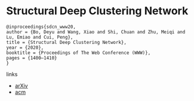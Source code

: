 # Structural Deep Clustering Network

```
@inproceedings{sdcn_www20,
author = {Bo, Deyu and Wang, Xiao and Shi, Chuan and Zhu, Meiqi and Lu, Emiao and Cui, Peng},
title = {Structural Deep Clustering Network},
year = {2020},
booktitle = {Proceedings of The Web Conference (WWW)},
pages = {1400–1410}
}
```

links
- [arXiv](https://arxiv.org/abs/2002.01633)
- [acm](https://dl.acm.org/doi/abs/10.1145/3366423.3380214)
